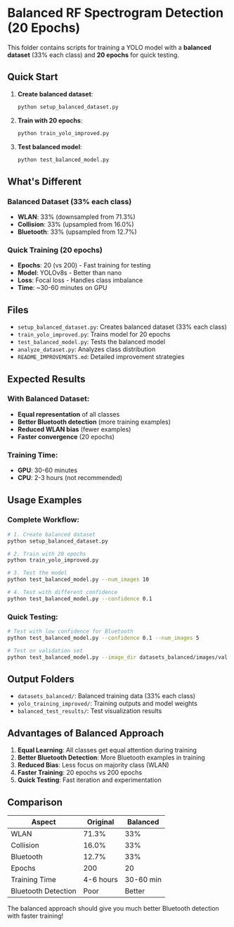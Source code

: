 # Balanced RF Spectrogram Detection (20 Epochs)

This folder contains scripts for training a YOLO model with a **balanced dataset** (33% each class) and **20 epochs** for quick testing.

## Quick Start

1. **Create balanced dataset**:
   ```bash
   python setup_balanced_dataset.py
   ```

2. **Train with 20 epochs**:
   ```bash
   python train_yolo_improved.py
   ```

3. **Test balanced model**:
   ```bash
   python test_balanced_model.py
   ```

## What's Different

### **Balanced Dataset (33% each class)**
- **WLAN**: 33% (downsampled from 71.3%)
- **Collision**: 33% (upsampled from 16.0%)
- **Bluetooth**: 33% (upsampled from 12.7%)

### **Quick Training (20 epochs)**
- **Epochs**: 20 (vs 200) - Fast training for testing
- **Model**: YOLOv8s - Better than nano
- **Loss**: Focal loss - Handles class imbalance
- **Time**: ~30-60 minutes on GPU

## Files

- `setup_balanced_dataset.py`: Creates balanced dataset (33% each class)
- `train_yolo_improved.py`: Trains model for 20 epochs
- `test_balanced_model.py`: Tests the balanced model
- `analyze_dataset.py`: Analyzes class distribution
- `README_IMPROVEMENTS.md`: Detailed improvement strategies

## Expected Results

### **With Balanced Dataset:**
- **Equal representation** of all classes
- **Better Bluetooth detection** (more training examples)
- **Reduced WLAN bias** (fewer examples)
- **Faster convergence** (20 epochs)

### **Training Time:**
- **GPU**: 30-60 minutes
- **CPU**: 2-3 hours (not recommended)

## Usage Examples

### **Complete Workflow:**
```bash
# 1. Create balanced dataset
python setup_balanced_dataset.py

# 2. Train with 20 epochs
python train_yolo_improved.py

# 3. Test the model
python test_balanced_model.py --num_images 10

# 4. Test with different confidence
python test_balanced_model.py --confidence 0.1
```

### **Quick Testing:**
```bash
# Test with low confidence for Bluetooth
python test_balanced_model.py --confidence 0.1 --num_images 5

# Test on validation set
python test_balanced_model.py --image_dir datasets_balanced/images/val --num_images 20
```

## Output Folders

- `datasets_balanced/`: Balanced training data (33% each class)
- `yolo_training_improved/`: Training outputs and model weights
- `balanced_test_results/`: Test visualization results

## Advantages of Balanced Approach

1. **Equal Learning**: All classes get equal attention during training
2. **Better Bluetooth Detection**: More Bluetooth examples in training
3. **Reduced Bias**: Less focus on majority class (WLAN)
4. **Faster Training**: 20 epochs vs 200 epochs
5. **Quick Testing**: Fast iteration and experimentation

## Comparison

| Aspect | Original | Balanced |
|--------|----------|----------|
| WLAN | 71.3% | 33% |
| Collision | 16.0% | 33% |
| Bluetooth | 12.7% | 33% |
| Epochs | 200 | 20 |
| Training Time | 4-6 hours | 30-60 min |
| Bluetooth Detection | Poor | Better |

The balanced approach should give you much better Bluetooth detection with faster training!
